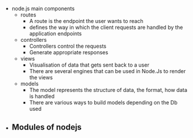 - node.js main components
	- routes
		- A route is the endpoint the user wants to reach
		- defines the way in which the client requests are handled by the 
		  application endpoints
	- controllers
		- Controllers control the requests
		- Generate appropriate responses
	- views
		- Visualisation of data that gets sent back to a user
		- There are several engines that can be used in Node.Js to 
		  render the views
	- models
		- The model represents the structure of data, the format, how 
		  data is handled
		- There are various ways to build models depending on the Db 
		  used
- Modules of nodejs
	-
